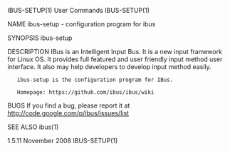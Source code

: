 IBUS-SETUP(1)                                                                                 User Commands                                                                                 IBUS-SETUP(1)

NAME
       ibus-setup - configuration program for ibus

SYNOPSIS
       ibus-setup

DESCRIPTION
       IBus is an Intelligent Input Bus. It is a new input framework for Linux OS. It provides full featured and user friendly input method user interface.  It also may help developers to develop input
       method easily.

       ibus-setup is the configuration program for IBus.

       Homepage: https://github.com/ibus/ibus/wiki

BUGS
       If you find a bug, please report it at http://code.google.com/p/ibus/issues/list

SEE ALSO
       ibus(1)

1.5.11                                                                                        November 2008                                                                                 IBUS-SETUP(1)
